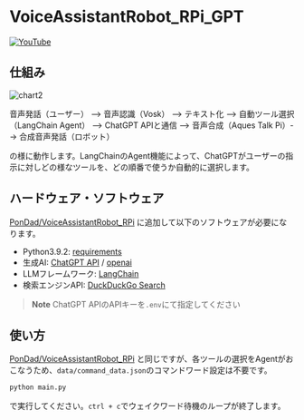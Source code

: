 # VoiceAssistantRobot_RPi_GPT

[![YouTube](http://img.youtube.com/vi/703jyL2EDnk/0.jpg)](https://www.youtube.com/watch?v=703jyL2EDnk)

## 仕組み
![chart2](https://github.com/PonDad/VoiceAssistantRobot_RPi_GPT/blob/main/images/chart_2.png)

音声発話（ユーザー） --> 音声認識（Vosk） --> テキスト化 --> 自動ツール選択（LangChain Agent） --> ChatGPT APIと通信 --> 音声合成（Aques Talk Pi）--> 合成音声発話（ロボット）

の様に動作します。LangChainのAgent機能によって、ChatGPTがユーザーの指示に対しどの様なツールを、どの順番で使うか自動的に選択します。

## ハードウェア・ソフトウェア

[PonDad/VoiceAssistantRobot_RPi](https://github.com/PonDad/VoiceAssistantRobot_RPi) に追加して以下のソフトウェアが必要になります。

- Python3.9.2: [requirements](https://github.com/PonDad/VoiceAssistantRobot_RPi_GPT/blob/main/requirements.txt)
- 生成AI: [ChatGPT API](https://openai.com/blog/introducing-chatgpt-and-whisper-apis) / [openai](https://pypi.org/project/openai/)
- LLMフレームワーク: [LangChain](https://python.langchain.com/docs/get_started/installation)
- 検索エンジンAPI: [DuckDuckGo Search](https://github.com/deedy5/duckduckgo_search)

> **Note**
> ChatGPT APIのAPIキーを`.env`にて指定してください

## 使い方

[PonDad/VoiceAssistantRobot_RPi](https://github.com/PonDad/VoiceAssistantRobot_RPi) と同じですが、各ツールの選択をAgentがおこなうため、`data/command_data.json`のコマンドワード設定は不要です。

```bash
python main.py
```
で実行してください。`ctrl + c`でウェイクワード待機のループが終了します。